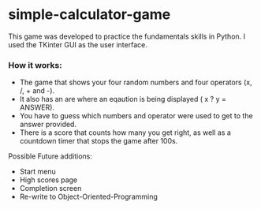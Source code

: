 # simple-calculator-game

This game was developed to practice the fundamentals skills in Python. I used the TKinter GUI as the user interface. 

### How it works:

- The game that shows your four random numbers and four operators (x, /, +  and -). 
- It also has an are where an eqaution is being displayed ( x ? y = ANSWER).
- You have to guess which numbers and operator were used to get to the answer provided.
- There is a score that counts how many you get right, as well as a countdown timer that stops the game after 100s.

Possible Future additions:
- Start menu
- High scores page
- Completion screen
- Re-write to Object-Oriented-Programming
